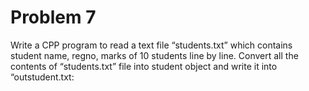 # Problem 7
Write a CPP program to read a text file “students.txt” which contains student name, regno, marks of 10 students line by line. Convert all the contents of “students.txt” file into student object and write it into “outstudent.txt:  